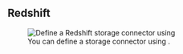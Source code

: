 ## Redshift

<p align="center">
  <figure>
    <img src="../../../assets/images/storage-connectors/redshift.png" alt="Define a Redshift storage connector using ">
    <figcaption>You can define a storage connector using .</figcaption>
  </figure>
</p>


